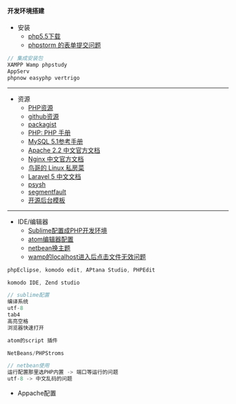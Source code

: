 #### **开发环境搭建**

* 安装
  * [php5.5下载](http://www.pc6.com/softview/SoftView_51016.html)
  * [phpstorm 的表单提交问题](http://blog.csdn.net/muzilinxi90/article/details/52458511)

```js
// 集成安装包
XAMPP Wamp phpstudy
AppServ
phpnow easyphp vertrigo
```

---

* 资源
  * [PHP资源](https://www.zhihu.com/question/20034403)
  * [github资源](https://github.com/justjavac/free-programming-books-zh_CN#php)
  * [packagist](https://packagist.org/explore/popular)
  * [PHP: PHP 手册](http://php.net/manual/zh/)
  * [MySQL 5.1参考手册](http://www.kancloud.cn/k12_develop/mysql51/77410)
  * [Apache 2.2 中文官方文档](http://www.kancloud.cn/wizardforcel/apache-doc/105614)
  * [Nginx 中文官方文档](http://www.kancloud.cn/wizardforcel/nginx-doc/92403)
  * [鸟哥的 Linux 私房菜](http://www.kancloud.cn/thinkphp/linux_basic/43213)
  * [Laravel 5 中文文档](https://www.gitbook.com/book/lbp0200/laravel-5-doc/details)
  * [psysh](http://psysh.org/)
  * [segmentfault](https://segmentfault.com/t/php)
  * [开源后台模板](http://www.cnblogs.com/DiYuShe/archive/2012/08/21/2648563.html)

---

* IDE/编辑器
  * [Sublime配置成PHP开发环境](http://jingyan.baidu.com/article/09ea3ede04ebe9c0aede390d.html?qq-pf-to=pcqq.group)
  * [atom编辑器配置](http://haafiz.me/development/how-to-setup-atom-for-php-development)
  * [netbean换主题](http://netbeansthemes.com/darkcalm/)
  * [wamp的localhost进入后点击文件无效问题](https://zhidao.baidu.com/question/625842715884857684.html)

```js
phpEclipse, komodo edit, APtana Studio, PHPEdit

komodo IDE, Zend studio

// sublime配置
编译系统 
utf-8 
tab4 
高亮空格 
浏览器快速打开

atom的script 插件

NetBeans/PHPStroms

// netbean使用
运行配置那里选PHP内置 -> 端口等运行的问题
utf-8 -> 中文乱码的问题
```

* Appache配置




